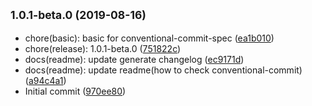 ## <small>1.0.1-beta.0 (2019-08-16)</small>

* chore(basic): basic for conventional-commit-spec ([ea1b010](https://github.com/app-boilerplate/conventional-commit-spec/commit/ea1b010))
* chore(release): 1.0.1-beta.0 ([751822c](https://github.com/app-boilerplate/conventional-commit-spec/commit/751822c))
* docs(readme): update generate changelog ([ec9171d](https://github.com/app-boilerplate/conventional-commit-spec/commit/ec9171d))
* docs(readme): update readme(how to check conventional-commit) ([a94c4a1](https://github.com/app-boilerplate/conventional-commit-spec/commit/a94c4a1))
* Initial commit ([970ee80](https://github.com/app-boilerplate/conventional-commit-spec/commit/970ee80))



